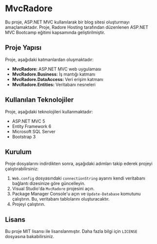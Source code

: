 # MvcRadore

Bu proje, ASP.NET MVC kullanılarak bir blog sitesi oluşturmayı amaçlamaktadır. Proje, Radore Hosting tarafından düzenlenen ASP.NET MVC Bootcamp eğitimi kapsamında geliştirilmiştir.

## Proje Yapısı

Proje, aşağıdaki katmanlardan oluşmaktadır:

- **MvcRadore:** ASP.NET MVC web uygulaması
- **MvcRadore.Business:** İş mantığı katmanı
- **MvcRadore.DataAccess:** Veri erişim katmanı
- **MvcRadore.Entities:** Veritabanı nesneleri

## Kullanılan Teknolojiler

Proje, aşağıdaki teknolojileri kullanmaktadır:

- ASP.NET MVC 5
- Entity Framework 6
- Microsoft SQL Server
- Bootstrap 3

## Kurulum

Proje dosyalarını indirdikten sonra, aşağıdaki adımları takip ederek projeyi çalıştırabilirsiniz:

1. `Web.config` dosyasındaki `connectionString` ayarını kendi veritabanı bağlantı dizesinize göre güncelleyin.
2. Visual Studio'da `MvcRadore` projesini açın.
3. Package Manager Console'u açın ve `Update-Database` komutunu çalıştırın. Bu, veritabanı tablolarını oluşturacaktır.
4. Projeyi çalıştırın.

## Lisans

Bu proje MIT lisansı ile lisanslanmıştır. Daha fazla bilgi için `LICENSE` dosyasına bakabilirsiniz.
